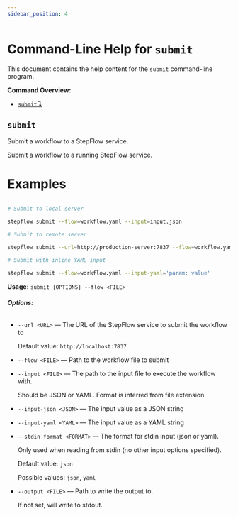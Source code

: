 ```yaml
---
sidebar_position: 4
---
```


# Command-Line Help for `submit`

This document contains the help content for the `submit` command-line program.

**Command Overview:**

* [`submit`↴](#submit)

## `submit`

Submit a workflow to a StepFlow service.

Submit a workflow to a running StepFlow service.

# Examples

```bash

# Submit to local server

stepflow submit --flow=workflow.yaml --input=input.json

# Submit to remote server

stepflow submit --url=http://production-server:7837 --flow=workflow.yaml --input-json='{"key": "value"}'

# Submit with inline YAML input

stepflow submit --flow=workflow.yaml --input-yaml='param: value'

```

**Usage:** `submit [OPTIONS] --flow <FILE>`

###### **Options:**

* `--url <URL>` — The URL of the StepFlow service to submit the workflow to

  Default value: `http://localhost:7837`
* `--flow <FILE>` — Path to the workflow file to submit
* `--input <FILE>` — The path to the input file to execute the workflow with.

   Should be JSON or YAML. Format is inferred from file extension.
* `--input-json <JSON>` — The input value as a JSON string
* `--input-yaml <YAML>` — The input value as a YAML string
* `--stdin-format <FORMAT>` — The format for stdin input (json or yaml).

   Only used when reading from stdin (no other input options specified).

  Default value: `json`

  Possible values: `json`, `yaml`

* `--output <FILE>` — Path to write the output to.

   If not set, will write to stdout.



